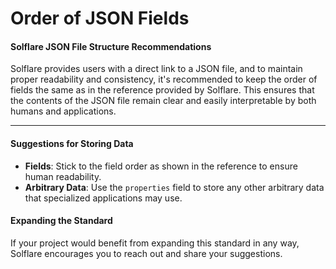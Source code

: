 # Order of JSON Fields

#### **Solflare JSON File Structure Recommendations**

Solflare provides users with a direct link to a JSON file, and to maintain proper readability and consistency, it's recommended to keep the order of fields the same as in the reference provided by Solflare. This ensures that the contents of the JSON file remain clear and easily interpretable by both humans and applications.

***

#### **Suggestions for Storing Data**

* **Fields**: Stick to the field order as shown in the reference to ensure human readability.
* **Arbitrary Data**: Use the `properties` field to store any other arbitrary data that specialized applications may use.

#### **Expanding the Standard**

If your project would benefit from expanding this standard in any way, Solflare encourages you to reach out and share your suggestions.
